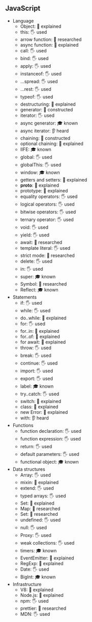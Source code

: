 ## JavaScript

- Language
  - Object: 🙋 explained
  - this: 🖐️ used
  - arrow function: 🔬 researched
  - async function: 🙋 explained
  - call: 🖐️ used
  - bind: 🖐️ used
  - apply: 🖐️ used
  - instanceof: 🖐️ used
  - ...spread: 🖐️ used
  - ...rest: 🖐️ used
  - typeof: 🖐️ used
  - destructuring: 🙋 explained
  - generator: 🚀 constructed
  - iterator: 🖐️ used
  - async generator: 🎓 known
  - async iterator: 👂 heard
  - chaining: 🚀 constructed
  - optional chaining: 🙋 explained
  - IIFE: 🎓 known
  - global: 🖐️ used
  - globalThis: 🖐️ used
  - window: 🎓 known
  - getters and setters: 🙋 explained
  - __proto__: 🙋 explained
  - prototype: 🙋 explained
  - equality operators: 🖐️ used
  - logical operators: 🖐️ used
  - bitwise operators: 🖐️ used
  - ternary operator: 🖐️ used
  - void: 🖐️ used
  - yield: 🖐️ used
  - await: 🔬 researched
  - template literal: 🖐️ used
  - strict mode: 🔬 researched
  - delete: 🖐️ used
  - in: 🖐️ used
  - super: 🎓 known
  - Symbol: 🔬 researched
  - Reflect: 🎓 known
- Statements
  - if: 🖐️ used
  - while: 🖐️ used
  - do..while: 🙋 explained
  - for: 🖐️ used
  - for..in: 🙋 explained
  - for..of: 🙋 explained
  - for await: 🙋 explained
  - throw: 🖐️ used
  - break: 🖐️ used
  - continue: 🖐️ used
  - import: 🖐️ used
  - export: 🖐️ used
  - label: 🎓 known
  - try..catch: 🖐 used
  - switch: 🙋 explained
  - class: 🙋 explained
  - new Error: 🙋 explained
  - with: 👂 heard
- Functions
  - function declaration: 🖐 used
  - function expression: 🖐 used
  - return: 🖐 used
  - default parameters: 🖐 used
  - functional object: 🎓 known
- Data structures
  - Array: 🖐 used
  - mixin: 🙋 explained
  - extend: 🖐 used
  - typed arrays: 🖐 used
  - Set: 🙋 explained
  - Map: 🔬 researched
  - Set: 🔬 researched
  - undefined: 🖐 used
  - null: 🖐 used
  - Proxy: 🖐 used
  - weak collections: 🖐 used
  - timers:  🎓 known
  - EventEmitter: 🙋 explained
  - RegExp: 🙋 explained
  - Date: 🖐 used
  - BigInt: 🎓 known
- Infrastructure
  - V8: 🙋 explained
  - Node.js: 🙋 explained
  - npm: 🖐 used
  - prettier: 🔬 researched
  - MDN: 🖐 used
